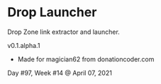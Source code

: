 # Drop Launcher
Drop Zone link extractor and launcher.

v0.1.alpha.1

- Made for magician62 from donationcoder.com

Day #97, Week #14 @ April 07, 2021